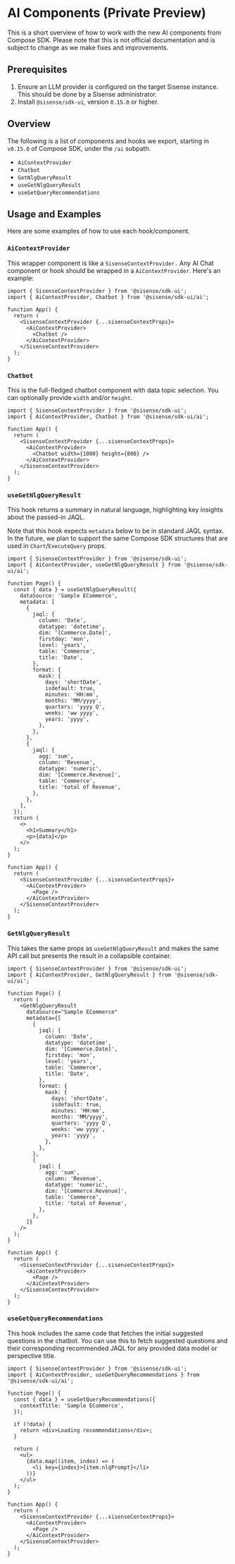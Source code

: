 # AI Components (Private Preview)

This is a short overview of how to work with the new AI components from Compose SDK. Please note that this is not official documentation and is subject to change as we make fixes and improvements.

## Prerequisites

1. Ensure an LLM provider is configured on the target Sisense instance. This should be done by a Sisense administrator.
1. Install `@sisense/sdk-ui`, version `0.15.0` or higher.

## Overview

The following is a list of components and hooks we export, starting in `v0.15.0` of Compose SDK, under the `/ai` subpath.

- `AiContextProvider`
- `Chatbot`
- `GetNlgQueryResult`
- `useGetNlgQueryResult`
- `useGetQueryRecommendations`

## Usage and Examples

Here are some examples of how to use each hook/component.

### `AiContextProvider`

This wrapper component is like a `SisenseContextProvider.` Any AI Chat component or hook should be wrapped in a `AiContextProvider`. Here's an example:

```tsx
import { SisenseContextProvider } from '@sisense/sdk-ui';
import { AiContextProvider, Chatbot } from '@sisense/sdk-ui/ai';

function App() {
  return (
    <SisenseContextProvider {...sisenseContextProps}>
      <AiContextProvider>
        <Chatbot />
      </AiContextProvider>
    </SisenseContextProvider>
  );
}
```

### `Chatbot`

This is the full-fledged chatbot component with data topic selection. You can optionally provide `width` and/or `height`.

```tsx
import { SisenseContextProvider } from '@sisense/sdk-ui';
import { AiContextProvider, Chatbot } from '@sisense/sdk-ui/ai';

function App() {
  return (
    <SisenseContextProvider {...sisenseContextProps}>
      <AiContextProvider>
        <Chatbot width={1000} height={800} />
      </AiContextProvider>
    </SisenseContextProvider>
  );
}
```

### `useGetNlgQueryResult`

This hook returns a summary in natural language, highlighting key insights about the passed-in JAQL.

Note that this hook expects `metadata` below to be in standard JAQL syntax. In the future, we plan to support the same Compose SDK structures that are used in `Chart`/`ExecuteQuery` props.

```tsx
import { SisenseContextProvider } from '@sisense/sdk-ui';
import { AiContextProvider, useGetNlgQueryResult } from '@sisense/sdk-ui/ai';

function Page() {
  const { data } = useGetNlgQueryResult({
    dataSource: 'Sample ECommerce',
    metadata: [
      {
        jaql: {
          column: 'Date',
          datatype: 'datetime',
          dim: '[Commerce.Date]',
          firstday: 'mon',
          level: 'years',
          table: 'Commerce',
          title: 'Date',
        },
        format: {
          mask: {
            days: 'shortDate',
            isdefault: true,
            minutes: 'HH:mm',
            months: 'MM/yyyy',
            quarters: 'yyyy Q',
            weeks: 'ww yyyy',
            years: 'yyyy',
          },
        },
      },
      {
        jaql: {
          agg: 'sum',
          column: 'Revenue',
          datatype: 'numeric',
          dim: '[Commerce.Revenue]',
          table: 'Commerce',
          title: 'total of Revenue',
        },
      },
    ],
  });
  return (
    <>
      <h1>Summary</h1>
      <p>{data}</p>
    </>
  );
}

function App() {
  return (
    <SisenseContextProvider {...sisenseContextProps}>
      <AiContextProvider>
        <Page />
      </AiContextProvider>
    </SisenseContextProvider>
  );
}
```

### `GetNlgQueryResult`

This takes the same props as `useGetNlgQueryResult` and makes the same API call but presents the result in a collapsible container.

```tsx
import { SisenseContextProvider } from '@sisense/sdk-ui';
import { AiContextProvider, GetNlgQueryResult } from '@sisense/sdk-ui/ai';

function Page() {
  return (
    <GetNlgQueryResult
      dataSource="Sample ECommerce"
      metadata={[
        {
          jaql: {
            column: 'Date',
            datatype: 'datetime',
            dim: '[Commerce.Date]',
            firstday: 'mon',
            level: 'years',
            table: 'Commerce',
            title: 'Date',
          },
          format: {
            mask: {
              days: 'shortDate',
              isdefault: true,
              minutes: 'HH:mm',
              months: 'MM/yyyy',
              quarters: 'yyyy Q',
              weeks: 'ww yyyy',
              years: 'yyyy',
            },
          },
        },
        {
          jaql: {
            agg: 'sum',
            column: 'Revenue',
            datatype: 'numeric',
            dim: '[Commerce.Revenue]',
            table: 'Commerce',
            title: 'total of Revenue',
          },
        },
      ]}
    />
  );
}

function App() {
  return (
    <SisenseContextProvider {...sisenseContextProps}>
      <AiContextProvider>
        <Page />
      </AiContextProvider>
    </SisenseContextProvider>
  );
}
```

### `useGetQueryRecommendations`

This hook includes the same code that fetches the initial suggested questions in the chatbot. You can use this to fetch suggested questions and their corresponding recommended JAQL for any provided data model or perspective title.

```tsx
import { SisenseContextProvider } from '@sisense/sdk-ui';
import { AiContextProvider, useGetQueryRecommendations } from '@sisense/sdk-ui/ai';

function Page() {
  const { data } = useGetQueryRecommendations({
    contextTitle: 'Sample ECommerce',
  });

  if (!data) {
    return <div>Loading recommendations</div>;
  }

  return (
    <ul>
      {data.map((item, index) => (
        <li key={index}>{item.nlqPrompt}</li>
      ))}
    </ul>
  );
}

function App() {
  return (
    <SisenseContextProvider {...sisenseContextProps}>
      <AiContextProvider>
        <Page />
      </AiContextProvider>
    </SisenseContextProvider>
  );
}
```
